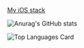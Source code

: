 [My iOS stack](https://www.evernote.com/shard/s503/sh/bc445e2f-9548-1530-04c9-7b152529c178/357bea47c5d4bded8d15a5b01df2b591)

![Anurag's GitHub stats](https://github-readme-stats.vercel.app/api?username=kirilltitov1&count_private=false&show_icons=true)


![Top Languages Card](https://github-readme-stats.vercel.app/api/top-langs/?username=kirilltitov1&count_private=false&show_icons=true)

